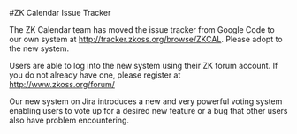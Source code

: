 #ZK Calendar Issue Tracker

The ZK Calendar team has moved the issue tracker from Google Code to our own system at http://tracker.zkoss.org/browse/ZKCAL. Please adopt to the new system.

Users are able to log into the new system using their ZK forum account. If you do not already have one, please register at http://www.zkoss.org/forum/

Our new system on Jira introduces a new and very powerful voting system enabling users to vote up for a desired new feature or a bug that other users also have problem encountering.